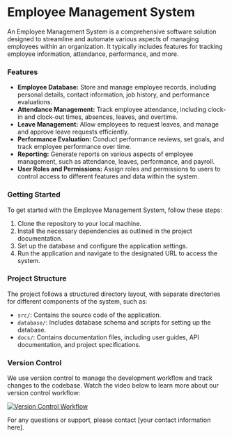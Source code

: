 # Employee Management System

An Employee Management System is a comprehensive software solution designed to streamline and automate various aspects of managing employees within an organization. It typically includes features for tracking employee information, attendance, performance, and more.

### Features
- **Employee Database:** Store and manage employee records, including personal details, contact information, job history, and performance evaluations.
- **Attendance Management:** Track employee attendance, including clock-in and clock-out times, absences, leaves, and overtime.
- **Leave Management:** Allow employees to request leaves, and manage and approve leave requests efficiently.
- **Performance Evaluation:** Conduct performance reviews, set goals, and track employee performance over time.
- **Reporting:** Generate reports on various aspects of employee management, such as attendance, leaves, performance, and payroll.
- **User Roles and Permissions:** Assign roles and permissions to users to control access to different features and data within the system.

### Getting Started
To get started with the Employee Management System, follow these steps:
1. Clone the repository to your local machine.
2. Install the necessary dependencies as outlined in the project documentation.
3. Set up the database and configure the application settings.
4. Run the application and navigate to the designated URL to access the system.

### Project Structure
The project follows a structured directory layout, with separate directories for different components of the system, such as:
- `src/`: Contains the source code of the application.
- `database/`: Includes database schema and scripts for setting up the database.
- `docs/`: Contains documentation files, including user guides, API documentation, and project specifications.

### Version Control
We use version control to manage the development workflow and track changes to the codebase. Watch the video below to learn more about our version control workflow:

[![Version Control Workflow](https://img.youtube.com/vi/VIDEO_ID_HERE/0.jpg)](https://www.youtube.com/watch?v=VIDEO_ID_HERE)

For any questions or support, please contact [your contact information here].
